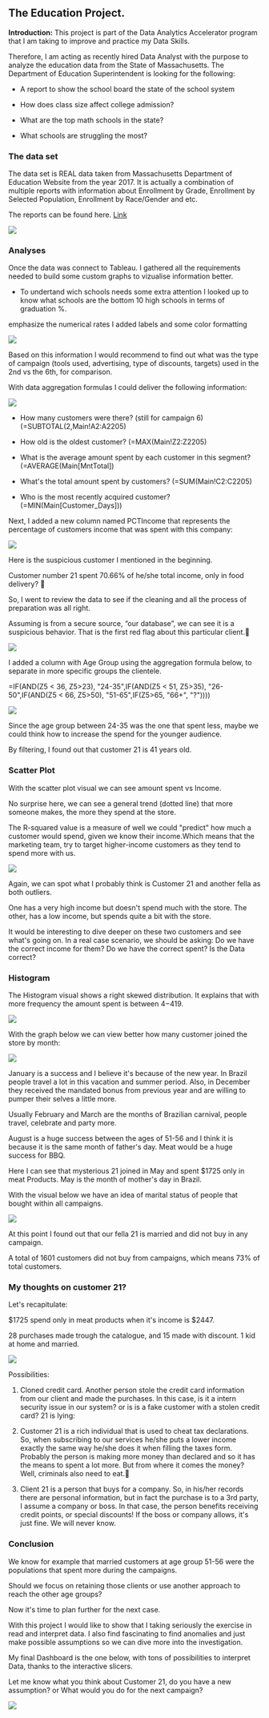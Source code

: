 ## The Education Project.

**Introduction:** This project is part of the Data Analytics Accelerator program that I am taking to improve and practice my Data Skills. 

Therefore, I am acting as recently hired Data Analyst with the purpose to analyze the education data from the State of Massachusetts. The Department of Education Superintendent is looking for the following:

- A report to show the school board the state of the school system 

- How does class size affect college admission?

- What are the top math schools in the state?

- What schools are struggling the most?



###  The data set

The data set is REAL data taken from Massachusetts Department of Education Website from the year 2017. It is actually a combination of multiple reports with information about  Enrollment by Grade, Enrollment by Selected Population, Enrollment by Race/Gender and etc. 

The reports can be found here. [Link](https://profiles.doe.mass.edu/statereport/)


<img src="GIF/https://github.com/YohanaGam/Yohanagam.Github.io/blob/master/images/Students%20class%20GIF.gif"/>

###  Analyses

Once the data was connect to Tableau. I gathered all the requirements needed to build some custom graphs to vizualise information better.

- To undertand wich schools needs some extra attention I looked up to know what schools are the bottom 10 high schools in terms of graduation %.

emphasize the numerical rates I added labels and some color formatting







<img src="images/1671479947875.png?raw=true"/>

Based on this information I would recommend to find out what was the type of campaign (tools used, advertising, type of discounts, targets) used in the 2nd vs the 6th, for comparison.

With data aggregation formulas I could deliver the following information:

<img src="images/1671480085486.png?raw=true"/>

- How many customers were there? (still for campaign 6)(=SUBTOTAL(2,Main!A2:A2205) 

- How old is the oldest customer? (=MAX(Main!Z2:Z2205)

- What is the average amount spent by each customer in this segment? (=AVERAGE(Main[MntTotal])

- What's the total amount spent by customers? (=SUM(Main!C2:C2205)

- Who is the most recently acquired customer? (=MIN(Main[Customer_Days]))

Next, I added a new column named PCTIncome that represents the percentage of customers income that was spent with this company:

<img src="images/1671480211950.png?raw=true"/>

Here is the suspicious customer I mentioned in the beginning.

Customer number 21 spent 70.66% of he/she total income, only in food delivery? 🤷

So, I went to review the data to see if the cleaning and all the process of preparation was all right.

Assuming is from a secure source, “our database”, we can see it is a suspicious behavior. That is the first red flag about this particular client.👀

<img src="images/1671480323824.gif?raw=true"/>

I added a column with Age Group using the aggregation formula below, to separate in more specific groups the clientele.

=IF(AND(Z5 < 36, Z5>23), "24-35",IF(AND(Z5 < 51, Z5>35), "26-50",IF(AND(Z5 < 66, Z5>50), "51-65",IF(Z5>65, "66+", "?"))))

<img src="images/1671480577769.png?raw=true"/>

Since the age group between 24-35 was the one that spent less, maybe we could think how to increase the spend for the younger audience.

By filtering, I found out that customer 21 is 41 years old.

###  Scatter Plot

With the scatter plot visual we can see amount spent vs Income.

No surprise here, we can see a general trend (dotted line) that more someone makes, the more they spend at the store.

The R-squared value is a measure of well we could "predict" how much a customer would spend, given we know their income.Which means that the marketing team, try to target higher-income customers as they tend to spend more with us.

<img src="images/1671480424660.png?raw=true"/>


Again, we can spot what I probably think is Customer 21 and another fella as both outliers.

One has a very high income but doesn't spend much with the store. The other, has a low income, but spends quite a bit with the store.

It would be interesting to dive deeper on these two customers and see what's going on. In a real case scenario, we should be asking: Do we have the correct income for them? Do we have the correct spent? Is the Data correct?

###  Histogram

The Histogram visual shows a right skewed distribution. It explains that with more frequency the amount spent is between $4 -$419.

<img src="images/1671483068455.png?raw=true"/>

With the graph below we can view better how many customer joined the store by month:

<img src="images/1671483132209.png?raw=true"/>


January is a success and I believe it's because of the new year. In Brazil people travel a lot in this vacation and summer period. Also, in December they received the mandated bonus from previous year and are willing to pumper their selves a little more.


Usually February and March are the months of Brazilian carnival, people travel, celebrate and party more.

August is a huge success between the ages of 51-56 and I think it is because it is the same month of father's day. Meat would be a huge success for BBQ.

Here I can see that mysterious 21 joined in May and spent $1725 only in meat Products. May is the month of mother's day in Brazil.

With the visual below we have an idea of marital status of people that bought within all campaigns.

<img src="images/1671484277886.png?raw=true"/>

At this point I found out that our fella 21 is married and did not buy in any campaign.

A total of 1601 customers did not buy from campaigns, which means 73% of total customers.

###  My thoughts on customer 21?

Let's recapitulate:

$1725 spend only in meat products when it's income is $2447.

28 purchases made trough the catalogue, and 15 made with discount. 1 kid at home and married.

<img src="images/1671484565591.jpg?raw=true"/>

Possibilities:

1. Cloned credit card.
Another person stole the credit card information from our client and made the purchases. In this case, is it a intern security issue in our system? or is is a fake customer with a stolen credit card?
21 is lying:

2. Customer 21 is a rich individual that is used to cheat tax declarations. So, when subscribing to our services he/she puts a lower income exactly the same way he/she does it when filling the taxes form.
Probably the person is making more money than declared and so it has the means to spent a lot more. But from where it comes the money? Well, criminals also need to eat.🍕

3. Client 21 is a person that buys for a company.
So, in his/her records there are personal information, but in fact the purchase is to a 3rd party, I assume a company or boss. In that case, the person benefits receiving credit points, or special discounts! If the boss or company allows, it's just fine. We will never know.

###  Conclusion

We know for example that married customers at age group 51-56 were the populations that spent more during the campaigns.

Should we focus on retaining those clients or use another approach to reach the other age groups?


Now it's time to plan further for the next case.


With this project I would like to show that I taking seriously the exercise in read and interpret data. I also find fascinating to find anomalies and just make possible assumptions so we can dive more into the investigation.


My final Dashboard is the one below, with tons of possibilities to interpret Data, thanks to the interactive slicers.


Let me know what you think about Customer 21, do you have a new assumption?
or
What would you do for the next campaign?

<img src="images/1671485411500.png?raw=true"/>

